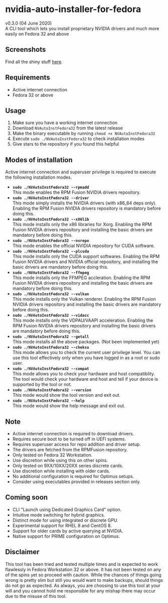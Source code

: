 # nvidia-auto-installer-for-fedora
v0.3.0 (04 June 2020)  
A CLI tool which lets you install proprietary NVIDIA drivers and much more easily on Fedora 32 and above

## Screenshots
Find all the shiny stuff [here](SCREENSHOTS.md).

## Requirements
* Active internet connection
* Fedora 32 or above

## Usage
1. Make sure you have a working internet connection
2. Download `NVAutoInstFedora32` from the latest release
3. Make the binary executable by running `chmod +x NVAutoInstFedora32`
3. Execute `sudo ./NVAutoInstFedora32` to check installation modes
4. Give stars to the repository if you found this helpful

## Modes of installation
Active internet connection and superuser privilege is required to execute the following installation modes.
- **`sudo ./NVAutoInstFedora32 --rpmadd`**  
This mode enables the RPM Fusion NVIDIA drivers repository.
- **`sudo ./NVAutoInstFedora32 --driver`**  
This mode simply installs the NVIDIA drivers (with x86_64 deps only). Enabling the RPM Fusion NVIDIA drivers repository is mandatory before doing this.
- **`sudo ./NVAutoInstFedora32 --x86lib`**  
This mode installs only the x86 libraries for Xorg. Enabling the RPM Fusion NVIDIA drivers repository and installing the basic drivers are mandatory before doing this.
- **`sudo ./NVAutoInstFedora32 --nvrepo`**  
This mode enables the official NVIDIA repository for CUDA software.
- **`sudo ./NVAutoInstFedora32 --plcuda`**  
This mode installs only the CUDA support softwares. Enabling the RPM Fusion NVIDIA drivers and NVIDIA official repository, and installing the basic drivers are mandatory before doing this.
- **`sudo ./NVAutoInstFedora32 --ffmpeg`**  
This mode installs only the FFMPEG accleration. Enabling the RPM Fusion NVIDIA drivers repository and installing the basic drivers are mandatory before doing this.
- **`sudo ./NVAutoInstFedora32 --vulkan`**  
This mode installs only the Vulkan renderer. Enabling the RPM Fusion NVIDIA drivers repository and installing the basic drivers are mandatory before doing this.
- **`sudo ./NVAutoInstFedora32 --vidacc`**  
This mode installs only the VDPAU/VAAPI acceleration. Enabling the RPM Fusion NVIDIA drivers repository and installing the basic drivers are mandatory before doing this.
- **`sudo ./NVAutoInstFedora32 --getall`**  
This mode installs all the above packages. (Not been implemented yet)
- **`sudo ./NVAutoInstFedora32 --cheksu`**  
This mode allows you to check the current user privilege level. You can use this tool effectively only when you have logged in as a root or sudo user.
- **`sudo ./NVAutoInstFedora32 --compat`**  
This mode allows you to check your hardware and host compatiblity. The tool would check your hardware and host and tell if your device is supported by the tool or not.
- **`sudo ./NVAutoInstFedora32 --version`**  
This mode would show the tool version and exit out.
- **`sudo ./NVAutoInstFedora32 --help`**  
This mode would show the help message and exit out.

## Note
* Active internet connection is required to download drivers.
* Requires secure boot to be turned off in UEFI systems.
* Requires superuser access for repo addition and driver setup.
* The drivers are fetched from the RPMFusion repository.
* Only tested on Fedora 32 Workstation.
* Use discretion while using this on other spins.
* Only tested on 9XX/10XX/20XX series discrete cards.
* Use discretion while installing with older cards.
* No additional configuration is required for Optimus setups.
* Consider using executables provided in releases section only.

## Coming soon
* CLI "Launch using Dedicated Graphics Card" option.
* Intuitive mode switching for hybrid graphics.
* Distinct mode for using integrated or discrete GPU.
* Experimental support for RHEL 8 and CentOS 8.
* Support for older cards by active querying at NVIDIA.
* Native support for PRIME configuration on Optimus.

## Disclaimer
This tool has been tried and tested multiple times and is expected to work flawlessly in Fedora Workstation 32 or above. It has not been tested on any of the spins yet so proceed with caution. While the chances of things going wrong is pretty slim but still you would want to make backups, should things do not go as expected. As always, you are choosing to use this tool at your will and you cannot hold me responsible for any mishap there may occur due to the misuse of this tool.